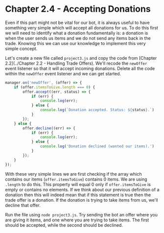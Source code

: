 # Chapter 2.4 - Accepting Donations

Even if this part might not be vital for our bot, it is always useful to have
something very simple which will accept all donations for us. To do this first
we will need to identify what a donation fundamentally is: a donation is when
the user sends us items and we do not send any items back in the trade. Knowing
this we can use our knowledge to implement this very simple concept.

Let's create a new file called `project3.js` and copy the code from
[Chapter 2.2](../Chapter 2.2 - Handling Trade Offers). We'll recode the
`newOffer` event listener so that it will accept incoming donations. Delete all
the code within the `newOffer` event listener and we can get started.

```js
manager.on('newOffer', (offer) => {
	if (offer.itemsToGive.length === 0) {
		offer.accept((err, status) => {
			if (err) {
				console.log(err);
			} else {
				console.log(`Donation accepted. Status: ${status}.`)
			}
		});
	} else {
		offer.decline((err) => {
			if (err) {
				console.log(err);
			} else {
				console.log('Donation declined (wanted our items).')
			}
		});
	}
});
```

With these very simple lines we are first checking if the array which contains
our items (`offer.itemsToGive`) contains 0 items. We are using `.length` to do
this. This property will equal 0 only if `offer.itemsToGive` is empty or
contains no elements. If we think about our previous definition of a donation
then this will indeed mean that if this statement is true then the trade offer
is a donation. If the donation is trying to take items from us, we'll decline
that offer.

Run the file using `node project3.js`. Try sending the bot an offer where you
are giving it items, and one where you are trying to take items. The first
should be accepted, while the second should be declined.
